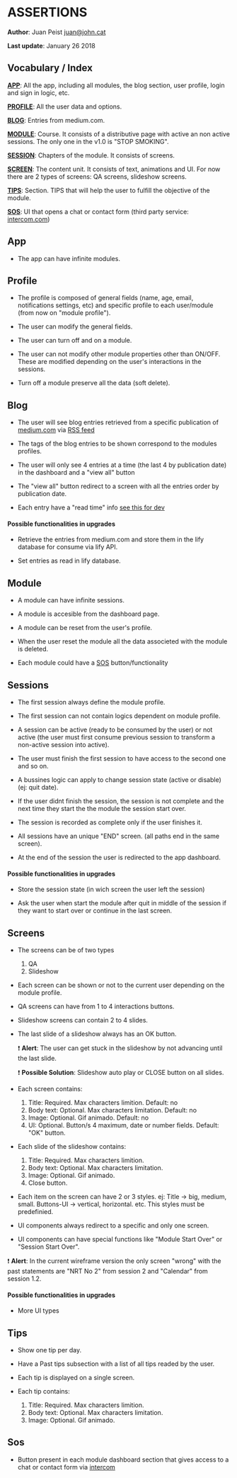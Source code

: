 ASSERTIONS
==========

**Author**: Juan Peist juan@john.cat

**Last update**: January 26 2018

Vocabulary / Index
------------------

[**APP**](#app): All the app, including all modules, the blog section, user profile, login and sign in logic, etc.

[**PROFILE**](#profile): All the user data and options.

[**BLOG**](#blog): Entries from medium.com.

[**MODULE**](#module): Course. It consists of a distributive page with active an non active sessions. The only one in the v1.0 is "STOP SMOKING".

[**SESSION**](#sessions): Chapters of the module. It consists of screens.

[**SCREEN**](#screens): The content unit. It consists of text, animations and UI. For now there are 2 types of screens: QA screens, slideshow screens.

[**TIPS**](#tips): Section. TIPS that will help the user to fulfill the objective of the module.

[**SOS**](#sos): UI that opens a chat or contact form (third party service: [intercom.com](https://www.intercom.com/)) 


App
---

+ The app can have infinite modules.


Profile
-------

+ The profile is composed of general fields (name, age, email, notifications settings, etc) and specific profile to each user/module (from now on "module profile").

+ The user can modify the general fields.

+ The user can turn off and on a module.

+ The user can not modify other module properties other than ON/OFF. These are modified depending on the user's interactions in the sessions.

+ Turn off a module preserve all the data (soft delete).


Blog
----

+ The user will see blog entries retrieved from a specific publication of [medium.com](https://medium.com/) via [RSS feed](https://help.medium.com/hc/en-us/articles/214874118-RSS-feeds)

+ The tags of the blog entries to be shown correspond to the modules profiles.

+ The user will only see 4 entries at a time (the last 4 by publication date) in the dashboard and a "view all" button

+ The "view all" button redirect to a screen with all the entries order by publication date.

+ Each entry have a "read time" info [see this for dev](https://www.npmjs.com/package/reading-time)

#### Possible functionalities in upgrades

+ Retrieve the entries from medium.com and store them in the lify database for consume via lify API.

+ Set entries as read in lify database.


Module
------

+ A module can have infinite sessions.

+ A module is accesible from the dashboard page.

+ A module can be reset from the user's profile.

+ When the user reset the module all the data associeted with the module is deleted.

+ Each module could have a [SOS](#sos) button/functionality


Sessions
--------

+ The first session always define the module profile.

+ The first session can not contain logics dependent on module profile.

+ A session can be active (ready to be consumed by the user) or not active (the user must first consume previous session to transform a non-active session into active).

+ The user must finish the first session to have access to the second one and so on.

+ A bussines logic can apply to change session state (active or disable) (ej: quit date). 

+ If the user didnt finish the session, the session is not complete and the next time they start the the module the session start over.

+ The session is recorded as complete only if the user finishes it.

+ All sessions have an unique "END" screen. (all paths end in the same screen).

+ At the end of the session the user is redirected to the app dashboard.

#### Possible functionalities in upgrades

+ Store the session state (in wich screen the user left the session)

+ Ask the user when start the module after quit in middle of the session if they want to start over or continue in the last screen.


Screens
-------

+ The screens can be of two types
  1. QA
  4. Slideshow

+ Each screen can be shown or not to the current user depending on the module profile.

+ QA screens can have from 1 to 4 interactions buttons.

+ Slideshow screens can contain 2 to 4 slides.

+ The last slide of a slideshow always has an OK button. 

  :exclamation: **Alert**: The user can get stuck in the slideshow by not advancing until the last slide. 

  :exclamation: **Possible Solution**: Slideshow auto play or CLOSE button on all slides.

+ Each screen contains:
  1. Title: Required. Max characters limition. Default: no
  2. Body text: Optional. Max characters limitation. Default: no
  3. Image: Optional. Gif animado. Default: no
  4. UI: Optional. Button/s 4 maximum, date or number fields. Default: "OK" button.

+ Each slide of the slideshow contains:
  1. Title: Required. Max characters limition.
  2. Body text: Optional. Max characters limitation.
  3. Image: Optional. Gif animado.
  4. Close button.

+ Each item on the screen can have 2 or 3 styles. ej: Title -> big, medium, small. Buttons-UI -> vertical, horizontal. etc. This styles must be predefinied.

+ UI components always redirect to a specific and only one screen.

+ UI components can have special functions like "Module Start Over" or "Session Start Over".

:exclamation: **Alert**: In the current wireframe version the only screen "wrong" with the past statements are "NRT No 2" from session 2 and "Calendar" from session 1.2.

#### Possible functionalities in upgrades

  + More UI types


Tips
----

+ Show one tip per day.

+ Have a Past tips subsection with a list of all tips readed by the user.

+ Each tip is displayed on a single screen.

+ Each tip contains:
  1. Title: Required. Max characters limition.
  2. Body text: Optional. Max characters limitation.
  3. Image: Optional. Gif animado.


Sos
---

+ Button present in each module dashboard section that gives access to a chat or contact form via [intercom](https://www.intercom.com)






